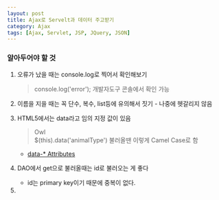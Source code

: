 ```yaml
---
layout: post
title: Ajax로 Servelt과 데이터 주고받기
category: Ajax
tags: [Ajax, Servlet, JSP, JQuery, JSON]
---
```


### 알아두어야 할 것
1. 오류가 났을 때는 console.log로 찍어서 확인해보기
	> console.log('error');
	개발자도구 콘솔에서 확인 가능

2. 이름을 지을 때는 꼭 단수, 복수, list등에 유의해서 짓기 - 나중에 헷갈리지 않음

3. HTML5에서는 data라고 임의 지정 값이 있음
	> <div data-animal-type="bird">Owl</div> 
	> $(this).data('animalType') 불러올땐 이렇게 Camel Case로 함 
	- [data-* Attributes](https://www.w3schools.com/tags/att_global_data.asp)

4. DAO에서 get으로 불러올때는 id로 불러오는 게 좋다 
	- id는 primary key이기 때문에 중복이 없다. 

5. <script>의 위치는 
- 1. html파일의 로딩이 끝난 후인 </body> 앞쪽이 좋다. 
   	이게 호출되는 시점에 버튼에 이벤트가 바인딩(붙는)되는 것이기 때문에,  호출되는 시점을 문서가 로드된 이 후에 되도록 해야한다.

- 2. 만약 위에 두려면 이렇게 하는게 좋다.
	> $(document).ready(function() {
	>	console.log('document loaded');
	> });
	여기서 하려면 요렇게 도큐먼트가 레디가 되었을 때 이벤트를 설정해줘야 한다.

	
—


### Servlet
> 	String id = request.getParameter("id");
	...
		
	response.setContentType("application/json");
	response.getWriter().append("{ \"updatedType\": \"")
			.append(updatedType)
			.append("\"}");
	response.getWriter().flush();
	response.getWriter().close();

임의로 JSON과 같은 형식으로 만듦


### JSP(Ajax 부분만)
> 		$('.btn').click(function() {
		// <input ... data-todo-id="THIS!!">
		// $(this).attr('data-todo-id'); 이ㅣ렇게 받아올 수 있음 
		// console.log($(this).data('todoId'), $('#todotitle').text());
		var $btn = $(this);
		
		$.ajax({
			url : '/Todo/TodoTypeServlet',
			type : 'post',
			data : {
				id : $(this).data('todoId')
			},
			accept: 'application/json',
			success: function(response) {
				console.log('next status.', response);
				var card = $btn.parent();
				card.detach();
				
				if(response.updatedType === 'DOING') {
					$('#doingList').append(card);
				} else {
					$('#doneList').append(card);
					$btn.detach();
				}
			}
		});
	})

